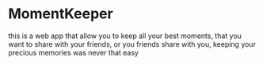 # MomentKeeper
this is a web app that allow you to keep all your best moments, that you want to share with your friends, or you friends share with you, keeping your precious memories was never that easy

